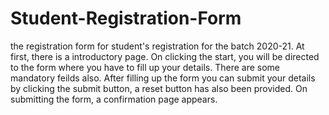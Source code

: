 # Student-Registration-Form
the registration form for student's registration for the batch 2020-21. At first, there is a introductory page. On clicking the start, you will be directed to the form where you have to fill up your details. There are some mandatory feilds also. After filling up the form you can submit your details by clicking the submit button, a reset button has also been provided. On submitting the form, a confirmation page appears.
